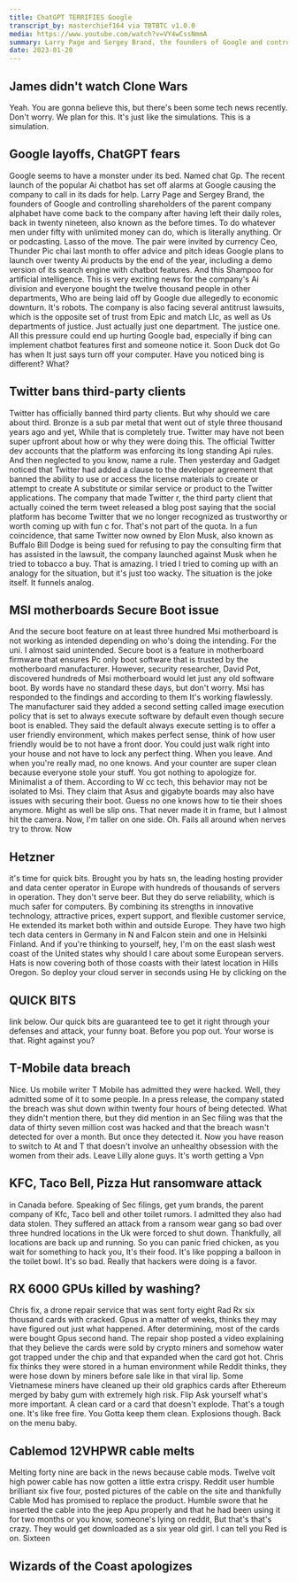 ```yaml
---
title: ChatGPT TERRIFIES Google
transcript_by: masterchief164 via TBTBTC v1.0.0
media: https://www.youtube.com/watch?v=VY4wCssNmmA
summary: Larry Page and Sergey Brand, the founders of Google and controlling shareholders of the parent company alphabet have come back to the company. Google plans to launch over twenty Ai products by the end of the year, including a demo version of its search engine with chatbot features. W cc tech claims that Asus and gigabyte boards may also have issues with securing their boot. T Mobile has admitted they were hacked. Yum brands, the parent company of Kfc, Taco bell and other toilet rumors, also had data stolen. Cable Mod has promised to replace the product. Wizards of the coast have finally apologized for trying to release a new worst version of the current open gaming license.
date: 2023-01-20
---
```




## James didn't watch Clone Wars

Yeah. You are gonna believe this, but there's been some tech news recently. Don't worry. We plan for this. It's just like the simulations. This is a simulation. 

## Google layoffs, ChatGPT fears

Google seems to have a monster under its bed. Named chat Gp. The recent launch of the popular Ai chatbot has set off alarms at Google causing the company to call in its dads for help. Larry Page and Sergey Brand, the founders of Google and controlling shareholders of the parent company alphabet have come back to the company after having left their daily roles, back in twenty nineteen, also known as the before times. To do whatever men under fifty with unlimited money can do, which is literally anything. Or or podcasting. Lasso of the move. The pair were invited by currency Ceo, Thunder Pic chai last month to offer advice and pitch ideas Google plans to launch over twenty Ai products by the end of the year, including a demo version of its search engine with chatbot features. And this Shampoo for artificial intelligence. This is very exciting news for the company's Ai division and everyone bought the twelve thousand people in other departments, Who are being laid off by Google due allegedly to economic downturn. It's robots. The company is also facing several antitrust lawsuits, which is the opposite set of trust from Epic and match Llc, as well as Us departments of justice. Just actually just one department. The justice one. All this pressure could end up hurting Google bad, especially if bing can implement chatbot features first and someone notice it. Soon Duck dot Go has when It just says turn off your computer. Have you noticed bing is different? What? 

## Twitter bans third-party clients

Twitter has officially banned third party clients. But why should we care about third. Bronze is a sub par metal that went out of style three thousand years ago and yet, While that is completely true. Twitter may have not been super upfront about how or why they were doing this. The official Twitter dev accounts that the platform was enforcing its long standing Api rules. And then neglected to you know, name a rule. Then yesterday and Gadget noticed that Twitter had added a clause to the developer agreement that banned the ability to use or access the license materials to create or attempt to create A substitute or similar service or product to the Twitter applications. The company that made Twitter r, the third party client that actually coined the term tweet released a blog post saying that the social platform has become Twitter that we no longer recognized as trustworthy or worth coming up with fun c for. That's not part of the quota. In a fun coincidence, that same Twitter now owned by Elon Musk, also known as Buffalo Bill Dodge is being sued for refusing to pay the consulting firm that has assisted in the lawsuit, the company launched against Musk when he tried to tobacco a buy. That is amazing. I tried I tried to coming up with an analogy for the situation, but it's just too wacky. The situation is the joke itself. It funnels analog. 

## MSI motherboards Secure Boot issue

And the secure boot feature on at least three hundred Msi motherboard is not working as intended depending on who's doing the intending. For the uni. I almost said unintended. Secure boot is a feature in motherboard firmware that ensures Pc only boot software that is trusted by the motherboard manufacturer. However, security researcher, David Pot, discovered hundreds of Msi motherboard would let just any old software boot. By words have no standard these days, but don't worry. Msi has responded to the findings and according to them It's working flawlessly. The manufacturer said they added a second setting called image execution policy that is set to always execute software by default even though secure boot is enabled. They said the default always execute setting is to offer a user friendly environment, which makes perfect sense, think of how user friendly would be to not have a front door. You could just walk right into your house and not have to lock any perfect thing. When you leave. And when you're really mad, no one knows. And your counter are super clean because everyone stole your stuff. You got nothing to apologize for. Minimalist a of them. According to W cc tech, this behavior may not be isolated to Msi. They claim that Asus and gigabyte boards may also have issues with securing their boot. Guess no one knows how to tie their shoes anymore. Might as well be slip ons. That never made it in frame, but I almost hit the camera. Now, I'm taller on one side. Oh. Fails all around when nerves try to throw. Now 

## Hetzner

it's time for quick bits. Brought you by hats sn, the leading hosting provider and data center operator in Europe with hundreds of thousands of servers in operation. They don't serve beer. But they do serve reliability, which is much safer for computers. By combining its strengths in innovative technology, attractive prices, expert support, and flexible customer service, He extended its market both within and outside Europe. They have two high tech data centers in Germany in N and Falcon stein and one in Helsinki Finland. And if you're thinking to yourself, hey, I'm on the east slash west coast of the United states why should I care about some European servers. Hats is now covering both of those coasts with their latest location in Hills Oregon. So deploy your cloud server in seconds using He by clicking on the 

## QUICK BITS

link below. Our quick bits are guaranteed tee to get it right through your defenses and attack, your funny boat. Before you pop out. Your worse is that. Right against you? 

## T-Mobile data breach

Nice. Us mobile writer T Mobile has admitted they were hacked. Well, they admitted some of it to some people. In a press release, the company stated the breach was shut down within twenty four hours of being detected. What they didn't mention there, but they did mention in an Sec filing was that the data of thirty seven million cost was hacked and that the breach wasn't detected for over a month. But once they detected it. Now you have reason to switch to At and T that doesn't involve an unhealthy obsession with the women from their ads. Leave Lilly alone guys. It's worth getting a Vpn 

## KFC, Taco Bell, Pizza Hut ransomware attack

in Canada before. Speaking of Sec filings, get yum brands, the parent company of Kfc, Taco bell and other toilet rumors. I admitted they also had data stolen. They suffered an attack from a ransom wear gang so bad over three hundred locations in the Uk were forced to shut down. Thankfully, all locations are back up and running. So you can panic fried chicken, as you wait for something to hack you, It's their food. It's like popping a balloon in the toilet bowl. It's so bad. Really that hackers were doing is a favor. 

## RX 6000 GPUs killed by washing?

Chris fix, a drone repair service that was sent forty eight Rad Rx six thousand cards with cracked. Gpus in a matter of weeks, thinks they may have figured out just what happened. After determining, most of the cards were bought Gpus second hand. The repair shop posted a video explaining that they believe the cards were sold by crypto miners and somehow water got trapped under the chip and that expanded when the card got hot. Chris fix thinks they were stored in a human environment while Reddit thinks, they were hose down by miners before sale like in that viral lip. Some Vietnamese miners have cleaned up their old graphics cards after Ethereum merged by baby gum with extremely high risk. Flip Ask yourself what's more important. A clean card or a card that doesn't explode. That's a tough one. It's like free fire. You Gotta keep them clean. Explosions though. Back on the menu baby. 

## Cablemod 12VHPWR cable melts

Melting forty nine are back in the news because cable mods. Twelve volt high power cable has now gotten a little extra crispy. Reddit user humble brilliant six five four, posted pictures of the cable on the site and thankfully Cable Mod has promised to replace the product. Humble swore that he inserted the cable into the jeep Apu properly and that he had been using it for two months or you know, someone's lying on reddit, But that's that's crazy. They would get downloaded as a six year old girl. I can tell you Red is on. Sixteen 

## Wizards of the Coast apologizes


